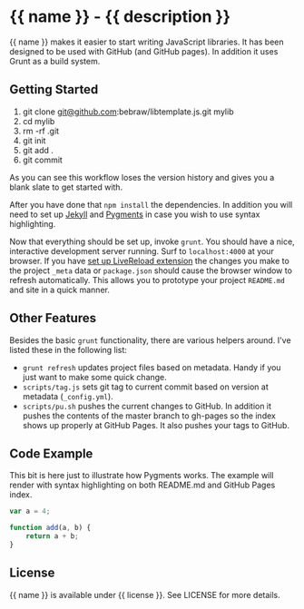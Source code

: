 # {{ name }} - {{ description }}

{{ name }} makes it easier to start writing JavaScript libraries. It has been
designed to be used with GitHub (and GitHub pages). In addition it uses Grunt
as a build system.

## Getting Started

1. git clone git@github.com:bebraw/libtemplate.js.git mylib
2. cd mylib
3. rm -rf .git
4. git init
5. git add .
6. git commit

As you can see this workflow loses the version history and gives you a blank
slate to get started with.

After you have done that `npm install` the dependencies. In addition you will
need to set up [Jekyll](https://github.com/mojombo/jekyll) and
[Pygments](http://pygments.org/) in case you wish to use syntax highlighting.

Now that everything should be set up, invoke `grunt`. You should have a nice,
interactive development server running. Surf to `localhost:4000` at your browser.
If you have [set up LiveReload 
extension](http://feedback.livereload.com/knowledgebase/articles/86242-how-do-i-install-and-use-the-browser-extensions-)
the changes you make to the project `_meta` data or `package.json` should cause
the browser window to refresh automatically. This allows you to prototype your
project `README.md` and site in a quick manner.

## Other Features

Besides the basic `grunt` functionality, there are various helpers around. I've
listed these in the following list:

* `grunt refresh` updates project files based on metadata. Handy if you just
want to make some quick change.
* `scripts/tag.js` sets git tag to current commit based on version at metadata
(`_config.yml`).
* `scripts/pu.sh` pushes the current changes to GitHub. In addition it pushes
the contents of the master branch to gh-pages so the index shows up properly at
GitHub Pages. It also pushes your tags to GitHub.

## Code Example

This bit is here just to illustrate how Pygments works. The example will render
with syntax highlighting on both README.md and GitHub Pages index.

``` js
var a = 4;

function add(a, b) {
    return a + b;
}
```

## License

{{ name }} is available under {{ license }}. See LICENSE for more details.

